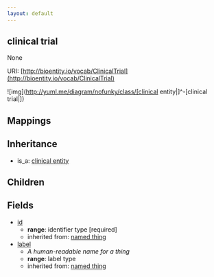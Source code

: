 ```yaml
---
layout: default
---
```


## clinical trial


None

URI: [http://bioentity.io/vocab/ClinicalTrial](http://bioentity.io/vocab/ClinicalTrial)


![img](http://yuml.me/diagram/nofunky/class/[clinical entity|]^-[clinical trial|])
## Mappings


## Inheritance

 *  is_a: [clinical entity](ClinicalEntity.html)

## Children



## Fields

 * [id](id.html)
    * __range__: identifier type [required]
    * inherited from: [named thing](NamedThing.html)
 * [label](label.html)
    * _A human-readable name for a thing_
    * __range__: label type
    * inherited from: [named thing](NamedThing.html)
